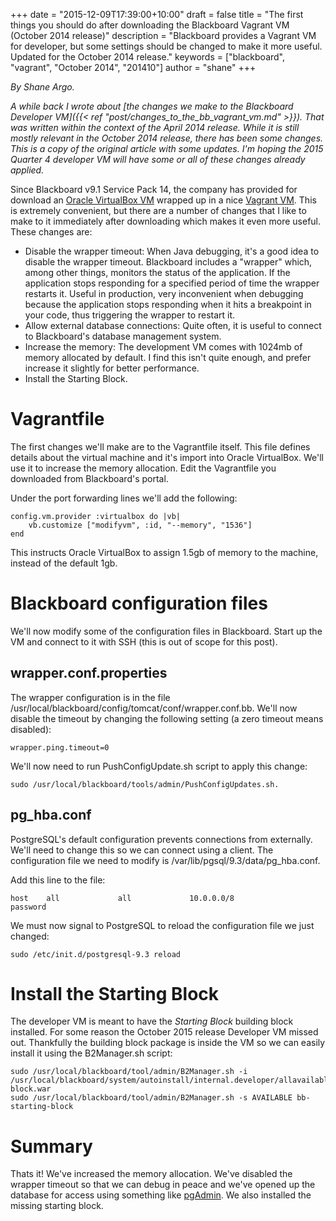 +++
date = "2015-12-09T17:39:00+10:00"
draft = false
title = "The first things you should do after downloading the Blackboard Vagrant VM (October 2014 release)"
description = "Blackboard provides a Vagrant VM for developer, but some settings should be changed to make it more useful. Updated for the October 2014 release."
keywords = ["blackboard", "vagrant", "October 2014", "201410"]
author = "shane"
+++

*By Shane Argo.*

*A while back I wrote about [the changes we make to the Blackboard Developer VM]({{< ref "post/changes_to_the_bb_vagrant_vm.md" >}}). That was written within the context of the April 2014 release. While it is still mostly relevant in the October 2014 release, there has been some changes. This is a copy of the original article with some updates. I'm hoping the 2015 Quarter 4 developer VM will have some or all of these changes already applied.*

Since Blackboard v9.1 Service Pack 14, the company has provided for download an [Oracle VirtualBox VM](https://www.virtualbox.org/) wrapped up in a nice [Vagrant VM](https://www.vagrantup.com/). This is extremely convenient, but there are a number of changes that I like to make to it immediately after downloading which makes it even more useful. These changes are: 

* Disable the wrapper timeout: When Java debugging, it's a good idea to disable the wrapper timeout. Blackboard includes a "wrapper" which, among other things, monitors the status of the application. If the application stops responding for a specified period of time the wrapper restarts it. Useful in production, very inconvenient when debugging because the application stops responding when it hits a breakpoint in your code, thus triggering the wrapper to restart it. 
* Allow external database connections: Quite often, it is useful to connect to Blackboard's database management system.
* Increase the memory: The development VM comes with 1024mb of memory allocated by default. I find this isn't quite enough, and prefer increase it slightly for better performance.
* Install the Starting Block.


# Vagrantfile #

The first changes we'll make are to the Vagrantfile itself. This file defines details about the virtual machine and it's import into Oracle VirtualBox. We'll use it to increase the memory allocation. Edit the Vagrantfile you downloaded from Blackboard's portal. 

Under the port forwarding lines we'll add the following:

````
config.vm.provider :virtualbox do |vb|
    vb.customize ["modifyvm", :id, "--memory", "1536"]
end
````

This instructs Oracle VirtualBox to assign 1.5gb of memory to the machine, instead of the default 1gb.


# Blackboard configuration files #

We'll now modify some of the configuration files in Blackboard. Start up the VM and connect to it with SSH (this is out of scope for this post).


## wrapper.conf.properties ##

The wrapper configuration is in the file /usr/local/blackboard/config/tomcat/conf/wrapper.conf.bb. We'll now disable the timeout by changing the following setting (a zero timeout means disabled):

````
wrapper.ping.timeout=0
````

We'll now need to run PushConfigUpdate.sh script to apply this change:
````
sudo /usr/local/blackboard/tools/admin/PushConfigUpdates.sh.
````

## pg_hba.conf ##

PostgreSQL's default configuration prevents connections from externally. We'll need to change this so we can connect using a client. The configuration file we need to modify is /var/lib/pgsql/9.3/data/pg_hba.conf.

Add this line to the file:

````
host    all             all             10.0.0.0/8              password
````

We must now signal to PostgreSQL to reload the configuration file we just changed:

````
sudo /etc/init.d/postgresql-9.3 reload
````

# Install the Starting Block #

The developer VM is meant to have the *Starting Block* building block installed. For some reason the October 2015 release Developer VM missed out. Thankfully the building block package is inside the VM so we can easily install it using the B2Manager.sh script:

````
sudo /usr/local/blackboard/tool/admin/B2Manager.sh -i /usr/local/blackboard/system/autoinstall/internal.developer/allavailable/starting-block.war
sudo /usr/local/blackboard/tool/admin/B2Manager.sh -s AVAILABLE bb-starting-block
````


# Summary #

Thats it! We've increased the memory allocation. We've disabled the wrapper timeout so that we can debug in peace and we've opened up the database for access using something like [pgAdmin](http://www.pgadmin.org/). We also installed the missing starting block.
